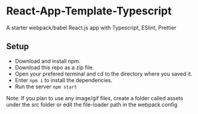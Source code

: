 # React-App-Template-Typescript
A starter webpack/babel React.js app with Typescript, ESlint, Prettier

## Setup  
- Download and install npm.
- Download this repo as a zip file.
- Open your prefered terminal and cd to the directory where you saved it.
- Enter `npm i` to install the dependencies.
- Run the server `npm start`  

Note: If you plan to use any image/gif files, create a folder called assets under the src folder or edit the file-loader path in the webpack config
